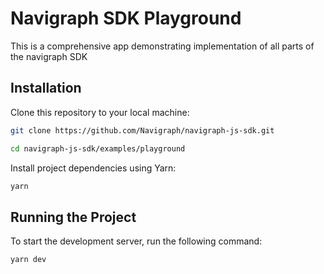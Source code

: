 # Navigraph SDK Playground

This is a comprehensive app demonstrating implementation of all parts of the navigraph SDK

## Installation

Clone this repository to your local machine:

```bash
git clone https://github.com/Navigraph/navigraph-js-sdk.git

cd navigraph-js-sdk/examples/playground
```

Install project dependencies using Yarn:

```bash
yarn
```

## Running the Project

To start the development server, run the following command:

```bash
yarn dev
```
